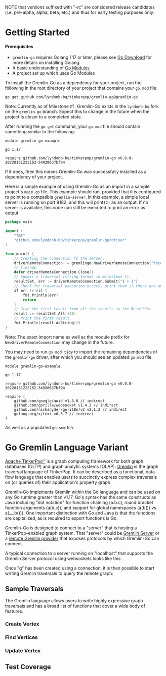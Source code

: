 NOTE that versions suffixed with "-rc" are considered release candidates (i.e. pre-alpha, alpha, beta, etc.) and thus
for early testing purposes only.

<!--

 Licensed to the Apache Software Foundation (ASF) under one
 or more contributor license agreements.  See the NOTICE file
 distributed with this work for additional information
 regarding copyright ownership.  The ASF licenses this file
 to you under the Apache License, Version 2.0 (the
 "License"); you may not use this file except in compliance
 with the License.  You may obtain a copy of the License at

 http://www.apache.org/licenses/LICENSE-2.0

 Unless required by applicable law or agreed to in writing,
 software distributed under the License is distributed on an
 "AS IS" BASIS, WITHOUT WARRANTIES OR CONDITIONS OF ANY
 KIND, either express or implied.  See the License for the
 specific language governing permissions and limitations
 under the License.

-->

# Getting Started
#### Prerequisites

* `gremlin-go` requires Golang 1.17 or later, please see [Go Download][go] for more details on installing Golang.
* A basic understanding of [Go Modules][gomods]
* A project set up which uses Go Modules

To install the Gremlin-Go as a dependency for your project, run the following in the root directory of your project that contains your `go.mod` file:

`go get github.com/lyndonb-bq/tinkerpop/gremlin-go@gremlin-go`

Note: Currently as of Milestone #1, Gremlin-Go exists in the `lyndonb-bq` fork on the `gremlin-go` branch. Expect this to change in the future when the project is closer to a completed state.

After running the `go get` command, your `go.mod` file should contain something similar to the following:

```
module gremlin-go-example

go 1.17

require github.com/lyndonb-bq/tinkerpop/gremlin-go v0.0.0-20220131225152-54920637bf94
```

If it does, then this means Gremlin-Go was successfully installed as a dependency of your project.

Here is a simple example of using Gremlin-Go as an import in a sample project's `main.go` file. This example should run, provided that it is configured to point to a compatible `gremlin-server`. In this example, a simple local server is running on port 8182, and this will print`[2]` as an output. If no server is available, this code can still be executed to print an error as output.

```go
package main

import (
	"fmt"
	"github.com/lyndonb-bq/tinkerpop/gremlin-go/driver"
)

func main() {
	// Creating the connection to the server.
	driverRemoteConnection := gremlingo.NewDriverRemoteConnection("localhost", 8182)
	// Cleanup
	defer driverRemoteConnection.Close()
	// Submit a traversal (string format in milestone 1).
	resultSet, err := driverRemoteConnection.Submit("1 + 1")
	// Check for traversal execution errors, print them if there are any and exit.
	if err != nil {
		fmt.Println(err)
		return
	}
	// Grab the first result from all the results in the ResultSet.
	result := resultSet.All()[0]
	// Print the first result.
	fmt.Println(result.AsString())
}
```

Note: The exact import name as well as the module prefix for `NewDriverRemoteConnection` may change in the future.

You may need to run `go mod tidy` to import the remaining dependencies of the `gremlin-go` driver, after which you should see an updated `go.mod` file:

```
module gremlin-go-example

go 1.17

require github.com/lyndonb-bq/tinkerpop/gremlin-go v0.0.0-20220131225152-54920637bf94

require (
	github.com/google/uuid v1.3.0 // indirect
	github.com/gorilla/websocket v1.4.2 // indirect
	github.com/nicksnyder/go-i18n/v2 v2.1.2 // indirect
	golang.org/x/text v0.3.7 // indirect
)
```
As well as a populated `go.sum` file.

# Go Gremlin Language Variant

[Apache TinkerPop™][tk] is a graph computing framework for both graph databases (OLTP) and graph analytic systems
(OLAP). [Gremlin][gremlin] is the graph traversal language of TinkerPop. It can be described as a functional,
data-flow language that enables users to succinctly express complex traversals on (or queries of) their application's
property graph.

Gremlin-Go implements Gremlin within the Go language and can be used on any Go runtime greater than v1.17. Go's syntax 
has the same constructs as Java including "dot notation" for function chaining (a.b.c), round bracket function arguments
(a(b,c)), and support for global namespaces (a(b()) vs a(__.b())). One important distinction with Go and Java is that 
the functions are capitalized, as is required to export functions is Go. 

Gremlin-Go is designed to connect to a "server" that is hosting a TinkerPop-enabled graph system. That "server"
could be [Gremlin Server][gs] or a [remote Gremlin provider][rgp] that exposes protocols by which Gremlin-Go
can connect.

A typical connection to a server running on "localhost" that supports the Gremlin Server protocol using websockets
looks like this:
<!--
TODO: Add Go code example of connection to server.
-->

Once "g" has been created using a connection, it is then possible to start writing Gremlin traversals to query the
remote graph:
<!--
TODO: Add Go code example of a Gremlin traversal query.
-->

## Sample Traversals
<!--
TODO: Add Go specific changes to following paragraph:
examples:
"For the most part, these examples should generally translate to Go with [little modification][differences]"
"Given the strong correspondence between canonical Gremlin in Java and its variants like Go, there is a limited amount 
of Go-specific documentation and examples."
-->
The Gremlin language allows users to write highly expressive graph traversals and has a broad list of functions that
cover a wide body of features. 

[//]: # (The [Reference Documentation][steps] describes these functions and other aspects of the)

[//]: # (TinkerPop ecosystem including some specifics on [Gremlin in Go][docs] itself. Most of the examples found in the)

[//]: # (documentation use Groovy language syntax in the [Gremlin Console][console]. For the most part, these examples)

[//]: # (should generally translate to Go with [little modification][differences]. Given the strong correspondence)

[//]: # (between canonical Gremlin in Java and its variants like Go, there is a limited amount of Go-specific)

[//]: # (documentation and examples. This strong correspondence among variants ensures that the general Gremlin reference)

[//]: # (documentation is applicable to all variants and that users moving between development languages can easily adopt the)

[//]: # (Gremlin variant for that language.)

### Create Vertex
<!--
TODO: Add Go code to create a vertex.
-->

### Find Vertices
<!--
TODO: Add Go code for Find Vertices.
-->

### Update Vertex
<!--
TODO: Add Go code for Update Vertex.
-->



## Test Coverage

[tk]: https://tinkerpop.apache.org
[gremlin]: https://tinkerpop.apache.org/gremlin.html
[docs]: https://tinkerpop.apache.org/docs/current/reference/#gremlin-go
[gs]: https://tinkerpop.apache.org/docs/current/reference/#gremlin-server
[rgp]: https://tinkerpop.apache.org/docs/current/reference/#connecting-rgp
[console]: https://tinkerpop.apache.org/docs/current/tutorials/the-gremlin-console/
[steps]: https://tinkerpop.apache.org/docs/current/reference/#graph-traversal-steps
[differences]: https://tinkerpop.apache.org/docs/current/reference/#gremlin-go-differences
[go]: https://go.dev/dl/
[gomods]: https://go.dev/blog/using-go-modules